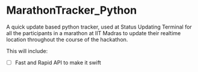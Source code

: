 # MarathonTracker_Python
A quick update based python tracker, used at Status Updating Terminal for all the participants in a marathon at IIT Madras to update their realtime location throughout the course of the hackathon.

This will include:
- [ ] Fast and Rapid API to make it swift
